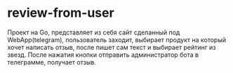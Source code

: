 # review-from-user
Проект на Go, представляет из себя сайт сделанный под WebApp(telegram), пользователь заходит, выбирает продукт на который хочет написать отзыв, после пишет сам текст и выбирает рейтинг из звезд. После нажатия кнопки отправить администратор бота в телеграмме, получает отзыв.

